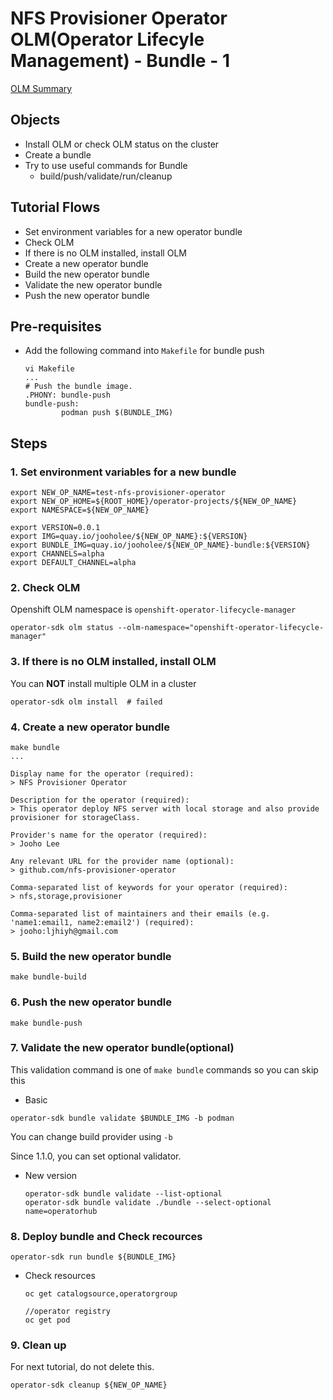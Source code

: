 # NFS Provisioner Operator OLM(Operator Lifecyle Management) - Bundle - 1
[OLM Summary](Tutorial-6-Operator-OLM-Summary.md#Bundle)

## Objects
- Install OLM or check OLM status on the cluster
- Create a bundle
- Try to use useful commands for Bundle
  - build/push/validate/run/cleanup



## Tutorial Flows
- Set environment variables for a new operator bundle
- Check OLM 
- If there is no OLM installed, install OLM
- Create a new operator bundle
- Build the new operator bundle
- Validate the new operator bundle
- Push the new operator bundle


## Pre-requisites

- Add the following command into `Makefile` for bundle push
  ~~~
  vi Makefile
  ...
  # Push the bundle image.
  .PHONY: bundle-push
  bundle-push:
          podman push $(BUNDLE_IMG)
  ~~~

## Steps

### 1. Set environment variables for a new bundle

~~~
export NEW_OP_NAME=test-nfs-provisioner-operator
export NEW_OP_HOME=${ROOT_HOME}/operator-projects/${NEW_OP_NAME}
export NAMESPACE=${NEW_OP_NAME}

export VERSION=0.0.1
export IMG=quay.io/jooholee/${NEW_OP_NAME}:${VERSION}
export BUNDLE_IMG=quay.io/jooholee/${NEW_OP_NAME}-bundle:${VERSION}
export CHANNELS=alpha
export DEFAULT_CHANNEL=alpha
~~~


### 2. Check OLM 
Openshift OLM namespace is `openshift-operator-lifecycle-manager`

~~~
operator-sdk olm status --olm-namespace="openshift-operator-lifecycle-manager"
~~~

### 3. If there is no OLM installed, install OLM
You can **NOT** install multiple OLM in a cluster
~~~
operator-sdk olm install  # failed
~~~

### 4. Create a new operator bundle
~~~
make bundle
...

Display name for the operator (required): 
> NFS Provisioner Operator

Description for the operator (required): 
> This operator deploy NFS server with local storage and also provide provisioner for storageClass.

Provider's name for the operator (required): 
> Jooho Lee

Any relevant URL for the provider name (optional): 
> github.com/nfs-provisioner-operator

Comma-separated list of keywords for your operator (required): 
> nfs,storage,provisioner                            

Comma-separated list of maintainers and their emails (e.g. 'name1:email1, name2:email2') (required): 
> jooho:ljhiyh@gmail.com
~~~

### 5. Build the new operator bundle
~~~
make bundle-build 
~~~

### 6. Push the new operator bundle
~~~
make bundle-push
~~~

### 7. Validate the new operator bundle(optional)
This validation command is one of `make bundle` commands so you can skip this

- Basic
~~~
operator-sdk bundle validate $BUNDLE_IMG -b podman
~~~
You can change build provider using `-b`

Since 1.1.0, you can set optional validator.
- New version
  ~~~
  operator-sdk bundle validate --list-optional
  operator-sdk bundle validate ./bundle --select-optional name=operatorhub
  ~~~


### 8. Deploy bundle and Check recources
~~~
operator-sdk run bundle ${BUNDLE_IMG}
~~~

- Check resources
  ~~~
  oc get catalogsource,operatorgroup
  
  //operator registry
  oc get pod
  ~~~



### 9. Clean up
For next tutorial, do not delete this.

~~~
operator-sdk cleanup ${NEW_OP_NAME}
~~~




